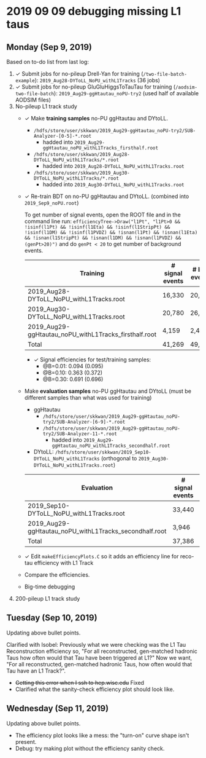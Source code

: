 # 2019 09 09 debugging missing L1 taus

## Monday (Sep 9, 2019)

Based on to-do list from last log:

1. ✓ Submit jobs for no-pileup Drell-Yan for training (`/two-file-batch-example`): `2019_Aug28-DYToLL_NoPU_withL1Tracks` (36 jobs)
2. ✓ Submit jobs for no-pileup GluGluHiggsToTauTau for training (`/aodsim-two-file-batch`): `2019_Aug29-ggHtautau_noPU-try2` (used half of 
     available AODSIM files)
3. No-pileup L1 track study
   * ✓ Make **training samples** no-PU ggHtautau and DYtoLL.
     * `/hdfs/store/user/skkwan/2019_Aug29-ggHtautau_noPU-try2/SUB-Analyzer-[0-5]-*.root`
       * hadded into `2019_Aug29-ggHtautau_noPU_withL1Tracks_firsthalf.root`
     * `/hdfs/store/user/skkwan/2019_Aug28-DYToLL_NoPU_withL1Tracks/*.root` 
       * hadded into `2019_Aug28-DYToLL_NoPU_withL1Tracks.root` 
     * `/hdfs/store/user/skkwan/2019_Aug30-DYToLL_NoPU_withL1Tracks/*.root`   
       * hadded into `2019_Aug30-DYToLL_NoPU_withL1Tracks.root`
   * ✓ Re-train BDT on no-PU ggHtautau and DYtoLL. 
     (combined into `2019_Sep9_noPU.root`)

     To get number of signal events, open the ROOT file and in the command line run:
     ```efficiencyTree->Draw("l1Pt", "l1Pt>0 && !isinf(l1Pt) && !isinf(l1Eta) && !isinf(l1StripPt) && !isinf(l1DM) && !isinf(l1PVDZ) && !isnan(l1Pt) && !isnan(l1Eta) && !isnan(l1StripPt) && !isnan(l1DM) && !isnan(l1PVDZ) && (genPt>20)")```
     and do `genPt < 20` to get number of background events.
     
     | Training                                              | # signal events | # bkg events |
     |-------------------------------------------------------|-----------------|--------------|
     | 2019_Aug28-DYToLL_NoPU_withL1Tracks.root              | 16,330          | 20,420       |
     | 2019_Aug30-DYToLL_NoPU_withL1Tracks.root              | 20,780          | 26,362       |
     | 2019_Aug29-ggHtautau_noPU_withL1Tracks_firsthalf.root | 4,159           | 2,425        |
     | Total                                                 | 41,269          | 49,207       |

     * ✓  Signal efficiencies for test/training samples:
       * @B=0.01: 0.094 (0.095)
       * @B=0.10: 0.363 (0.372)
       * @B=0.30: 0.691 (0.696)
   * Make **evaluation samples** no-PU ggHtautau and DYtoLL (must be different samples than what was 
     used for training)
     * ggHtautau
       * `/hdfs/store/user/skkwan/2019_Aug29-ggHtautau_noPU-try2/SUB-Analyzer-[6-9]-*.root`
       * `/hdfs/store/user/skkwan/2019_Aug29-ggHtautau_noPU-try2/SUB-Analyzer-11-*.root`
         * hadded into `2019_Aug29-ggHtautau_noPU_withL1Tracks_secondhalf.root`
     * DYtoLL: `/hdfs/store/user/skkwan/2019_Sep10-DYToLL_NoPU_withL1Tracks` (orthogonal to `2019_Aug30-DYToLL_NoPU_withL1Tracks.root`)

     | Evaluation                                             | # signal events | # bkg events |
     |--------------------------------------------------------|-----------------|--------------|
     | 2019_Sep10-DYToLL_NoPU_withL1Tracks.root               | 33,440          | 42,373       |
     | 2019_Aug29-ggHtautau_noPU_withL1Tracks_secondhalf.root | 3,946           | 2,656        |
     | Total                                                  | 37,386          | 45,029       |

   * ✓ Edit `makeEfficiencyPlots.C` so it adds an efficiency line for reco-tau efficiency with L1
     Track 
   * Compare the efficiencies.
   * Big-time debugging
4. 200-pileup L1 track study

## Tuesday (Sep 10, 2019)

Updating above bullet points. 

Clarified with Isobel: Previously what we were checking was the L1 Tau Reconstruction efficiency so, 
"For all reconstructed, gen-matched hadronic Taus how often would that Tau have been triggered at L1?" 
Now we want, "For all reconstructed, gen-matched hadronic Taus, how often would that Tau have an L1 Track?". 

- ~~Getting this error when I ssh to hep.wisc.edu~~ Fixed
- Clarified what the sanity-check efficiency plot should look like.

## Wednesday (Sep 11, 2019)

Updating above bullet points.

- The efficiency plot looks like a mess: the "turn-on" curve shape isn't present.
- Debug: try making plot without the efficiency sanity check.


